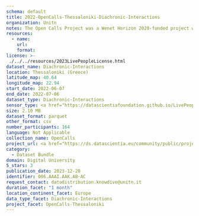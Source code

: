 ```yaml
---
schema: default
title: 2022-OpenCalls-Thessaloniki-Diachronic-Interactions
organization: Unitn
notes: The Open Calls Project was a Wenet Horizon 2020-funded project with the goal of developing a diversity-aware, machine-mediated paradigm for social interactions. It collected information on the diversity and social contribution activities of the students at the University of Thessaly (UTH) in Greece. The purpose of this research was to gather and study the diversity of students (in terms of subject and level of study, age, gender, personality traits, moral and social values, beliefs, and attitudes towards others and life) participating in social contribution activities. The i-Log application was used to collect sensor data and time diaries from participants over the course of the study. Two questionnaires were also administered to respondents to gather demographic, profiling data, and student career information.
resources:
  - name: 
    url: 
    format: 
license: >-
 ./../../resources/2023LivePeopleLicense.html
dataset_name: Diachronic-Interactions
location: Thessaloniki (Greece)
latitude_map: 40.64
longitude_map: 22.94
start_date: 2022-06-07
end_date: 2022-07-06
dataset_type: Diachronic-Interactions
sensor_type: <a href="https://datascientiafoundation.github.io/LivePeople/datasets/2022-OC2-Thessaloniki-Contribution%20Answers/"> Timediaries answers </a>, <a href="https://datascientiafoundation.github.io/LivePeople/datasets/2022-OC2-Thessaloniki-Contribution%20Questions/"> Timediaries questions </a>
size: 2.10 MB
dataset_format: parquet
other_format: csv
number_participants: 164
language: Not Applicable
collection_name: OpenCalls
project_url: <a href="https://ds.datascientia.eu/community/public/projects/1e465a20-1650-42f7-88d4-d7b1b8ed6bb9">https://ds.datascientia.eu/community/public/projects/1e465a20-1650-42f7-88d4-d7b1b8ed6bb9</a>
category: 
  - Dataset Bundle
domain: Digital University
5_stars: 3
publication_date: 2023-12-20
identifier: 006.AAAI.AAK.AB-AC
request_contact: datadistribution.knowdive@unitn.it
duration_facet: "1 month"
location_continent_facet: Europe
data_type_facet: Diachronic-Interactions
project_facet: OpenCalls-Thessaloniki
---
```

